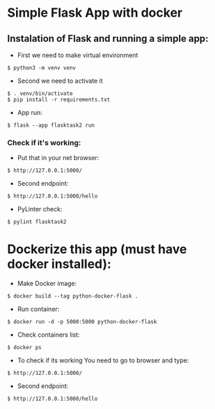 # Simple Flask App with docker


## Instalation of Flask and running a simple app:

  
  - First we need to make virtual environment
  
  ```
  $ python3 -m venv venv
  ```

  - Second we need to activate it
  ```
  $ . venv/bin/activate
  $ pip install -r requirements.txt
  ```

  - App run: 
  ```
  $ flask --app flasktask2 run
  ```
  
  ### Check if it's working:
  - Put that in your net browser:
  ```
  $ http://127.0.0.1:5000/
  ```
  - Second endpoint:
  ```
  $ http://127.0.0.1:5000/hello
  ```
  - PyLinter check:
  ```
  $ pylint flasktask2
  ```
# Dockerize this app (must have docker installed):
  
  - Make Docker image:
  ```
  $ docker build --tag python-docker-flask .
  ```
  - Run container:
  ```
  $ docker run -d -p 5000:5000 python-docker-flask
  ```
  - Check containers list:
  ```
  $ docker ps
  ```
  - To check if its working You need to go to browser and type:
  ```
  $ http://127.0.0.1:5000/
  ```
  - Second endpoint:
  ```
  $ http://127.0.0.1:5000/hello
  ```
  
